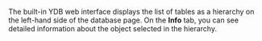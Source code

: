 The built-in YDB web interface displays the list of tables as a hierarchy on the left-hand side of the database page. On the **Info** tab, you can see detailed information about the object selected in the hierarchy.

